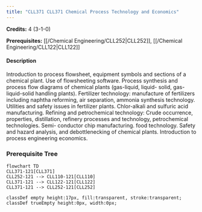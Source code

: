 ```yaml
---
title: "CLL371 CLL371 Chemical Process Technology and Economics"
---
```

**Credits:** 4 (3-1-0)

**Prerequisites:** [[/Chemical Engineering/CLL252|CLL252]], [[/Chemical Engineering/CLL122|CLL122]]

#### Description
Introduction to process flowsheet, equipment symbols and sections of a chemical plant. Use of flowsheeting software. Process synthesis and process flow diagrams of chemical plants (gas-liquid, liquid- solid, gas-liquid-solid handling plants). Fertilizer technology: manufacture of fertilizers including naphtha reforming, air separation, ammonia synthesis technology. Utilities and safety issues in fertilizer plants. Chlor-alkali and sulfuric acid manufacturing. Refining and petrochemical technology: Crude occurrence, properties, distillation, refinery processes and technology, petrochemical technologies. Semi- conductor chip manufacturing. food technology. Safety and hazard analysis, and debottlenecking of chemical plants. Introduction to process engineering economics.

### Prerequisite Tree

```mermaid
flowchart TD
CLL371-121[CLL371]
CLL252-121 --> CLL110-121[CLL110]
CLL371-121 --> CLL122-121[CLL122]
CLL371-121 --> CLL252-121[CLL252]

classDef empty height:17px, fill:transparent, stroke:transparent;
classDef trueEmpty height:0px, width:0px;
```